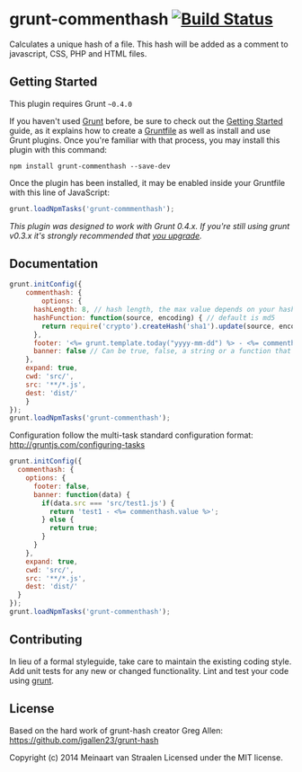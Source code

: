 # grunt-commenthash [![Build Status](https://travis-ci.org/meinaart/grunt-commenthash.svg?branch=master)](https://travis-ci.org/meinaart/grunt-commenthash)

Calculates a unique hash of a file. This hash will be added as a comment to javascript, CSS, PHP and HTML files.

## Getting Started
This plugin requires Grunt `~0.4.0`

If you haven't used [Grunt](http://gruntjs.com/) before, be sure to check out the [Getting Started](http://gruntjs.com/getting-started) guide, as it explains how to create a [Gruntfile](http://gruntjs.com/sample-gruntfile) as well as install and use Grunt plugins. Once you're familiar with that process, you may install this plugin with this command:

```shell
npm install grunt-commenthash --save-dev
```

Once the plugin has been installed, it may be enabled inside your Gruntfile with this line of JavaScript:

```js
grunt.loadNpmTasks('grunt-commmenthash');
```

*This plugin was designed to work with Grunt 0.4.x. If you're still using grunt v0.3.x it's strongly recommended that [you upgrade](http://gruntjs.com/upgrading-from-0.3-to-0.4).*

[grunt]: http://gruntjs.com/
[getting_started]: https://github.com/gruntjs/grunt/blob/master/docs/getting_started.md

## Documentation

```javascript
grunt.initConfig({
	commenthash: {
		options: {
      hashLength: 8, // hash length, the max value depends on your hash function
      hashFunction: function(source, encoding) { // default is md5
        return require('crypto').createHash('sha1').update(source, encoding).digest('hex');
      },
      footer: '<%= grunt.template.today("yyyy-mm-dd") %> - <%= commenthash.value %>', // Comment text template
      banner: false // Can be true, false, a string or a function that returns a template/boolean. Function retrieves some metadata.
    },
    expand: true,
    cwd: 'src/',
    src: '**/*.js',
    dest: 'dist/'
	}
});
grunt.loadNpmTasks('grunt-commenthash');
```

Configuration follow the multi-task standard configuration format: http://gruntjs.com/configuring-tasks

```javascript
grunt.initConfig({
  commenthash: {
    options: {
      footer: false,
      banner: function(data) {
        if(data.src === 'src/test1.js') {
          return 'test1 - <%= commenthash.value %>';
        } else {
          return true;
        }
      }
    },
    expand: true,
    cwd: 'src/',
    src: '**/*.js',
    dest: 'dist/'
  }
});
grunt.loadNpmTasks('grunt-commenthash');
```

## Contributing
In lieu of a formal styleguide, take care to maintain the existing coding style. Add unit tests for any new or changed functionality. Lint and test your code using [grunt][grunt].

## License
Based on the hard work of grunt-hash creator Greg Allen:
https://github.com/jgallen23/grunt-hash

Copyright (c) 2014 Meinaart van Straalen
Licensed under the MIT license.
